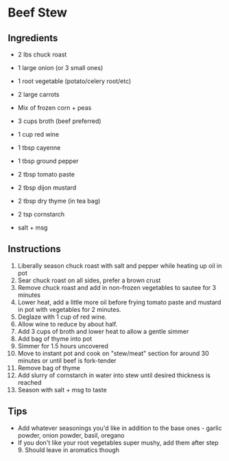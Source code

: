 # Beef Stew

## Ingredients

- 2 lbs chuck roast
- 1 large onion (or 3 small ones)
- 1 root vegetable (potato/celery root/etc)
- 2 large carrots
- Mix of frozen corn + peas

- 3 cups broth (beef preferred)
- 1 cup red wine

- 1 tbsp cayenne
- 1 tbsp ground pepper
- 2 tbsp tomato paste
- 2 tbsp dijon mustard
- 2 tbsp dry thyme (in tea bag)
- 2 tsp cornstarch
- salt + msg

## Instructions

1. Liberally season chuck roast with salt and pepper while heating up oil in pot
2. Sear chuck roast on all sides, prefer a brown crust
3. Remove chuck roast and add in non-frozen vegetables to sautee for 3 minutes
4. Lower heat, add a little more oil before frying tomato paste and mustard in pot with vegetables for 2 minutes.
5. Deglaze with 1 cup of red wine.
6. Allow wine to reduce by about half.
7. Add 3 cups of broth and lower heat to allow a gentle simmer
8. Add bag of thyme into pot
9. Simmer for 1.5 hours uncovered
10. Move to instant pot and cook on "stew/meat" section for around 30 minutes or until beef is fork-tender
11. Remove bag of thyme
12. Add slurry of cornstarch in water into stew until desired thickness is reached
13. Season with salt + msg to taste

## Tips

- Add whatever seasonings you'd like in addition to the base ones - garlic powder, onion powder, basil, oregano
- If you don't like your root vegetables super mushy, add them after step 9. Should leave in aromatics though
